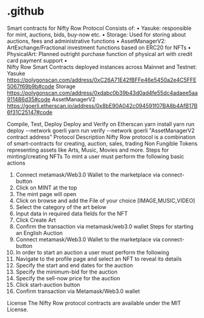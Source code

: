 # .github
Smart contracts for Nifty Row Protocol
Consists of:
•	Yasuke: responsible for mint, auctions, bids, buy-now etc.
•	Storage: Used for storing about auctions, fees and administrative functions
•	AssetManagerV2:  ArtExchange/Fractional investment functions based on ERC20 for NFTs
•	PhysicalArt: Planned outright purchase function of physical art with credit card payment support
•	
Nifty Row Smart Contracts deployed instances across Mainnet and Testnet:
Yasuke
https://polygonscan.com/address/0xC26A71E42fBFFe46e5450a2e4C5FFE5067f69b9b#code
Storage
https://polygonscan.com/address/0xdabc0b39b43d0ad4fe55dc4adaee5aa911486d35#code
AssetManagerV2
https://goerli.etherscan.io/address/0x8bE90A042c094591f07BA8b4AfB17B6f31C25147#code


Compile, Test, Deploy
Deploy and Verify on Etherscan
yarn install
yarn run deploy --network goerli
yarn run verify --network goerli "AssetManagerV2 contract address"
Protocol Description
Nifty Row protocol is a combination of smart-contracts for creating, auction, sales, trading Non Fungible Tokens representing assets like Arts, Music, Movies and more. 
Steps for minting/creating NFTs
To mint a user must perform the following basic actions
1.	Connect metamask/Web3.0 Wallet to the marketplace via connect-button
2.	Click on MINT at the top
3.	The mint page will open
4.	Click on browse and add the File of your choice [IMAGE,MUSIC,VIDEO]
5.	Select the category of the art below
6.	Input data in required data fields for the NFT
7.	Click Create Art
8.	Confirm the transaction via metamask/web3.0 wallet
Steps for starting an English Auction
1.	Connect metamask/Web3.0 Wallet to the marketplace via connect-button
2.	In order to start an auction a user must perform the following
3.	Navigate to the profile page and select an NFT to reveal its details
4.	Specify the start and end dates for the auction
5.	Specify the minimum-bid for the auction
6.	Specify the sell-now price for the auction
7.	Click start-auction button
8.	Confirm transaction via Metamask/Web3.0 wallet

License
The Nifty Row protocol contracts are available under the MIT License.

